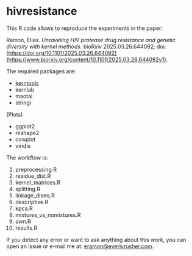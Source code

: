 # hivresistance

This R code allows to reproduce the experiments in the paper: 

Ramon, Elies. *Unraveling HIV protease drug resistance and genetic diversity with kernel methods.* bioRxiv 2025.03.26.644092; doi: [https://doi.org/10.1101/2025.03.26.644092](https://www.biorxiv.org/content/10.1101/2025.03.26.644092v1).

The required packages are:

* [kerntools](https://cran.r-project.org/web/packages/kerntools/index.html)
* kernlab
* maotai
* stringi

(Plots)
* ggplot2
* reshape2
* cowplot
* viridis


The workflow is:

1. preprocessing.R
2. residue_dist.R
3. kernel_matrices.R
4. splitting.R
5. linkage_diseq.R
6. descriptive.R
7. kpca.R
8. mixtures_vs_nomixtures.R
9. svm.R
10. results.R

If you detect any error or want to ask anything about this work, you can open an issue or e-mail me at: eramon@everlyrusher.com.
